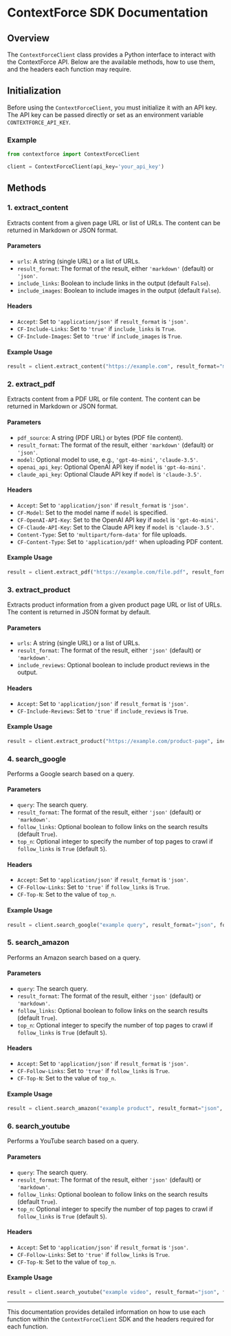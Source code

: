# ContextForce SDK Documentation

## Overview

The `ContextForceClient` class provides a Python interface to interact with the ContextForce API. Below are the available methods, how to use them, and the headers each function may require.

## Initialization

Before using the `ContextForceClient`, you must initialize it with an API key. The API key can be passed directly or set as an environment variable `CONTEXTFORCE_API_KEY`.

### Example
```python
from contextforce import ContextForceClient

client = ContextForceClient(api_key='your_api_key')
```

## Methods

### 1. extract_content

Extracts content from a given page URL or list of URLs. The content can be returned in Markdown or JSON format.

#### Parameters
- `urls`: A string (single URL) or a list of URLs.
- `result_format`: The format of the result, either `'markdown'` (default) or `'json'`.
- `include_links`: Boolean to include links in the output (default `False`).
- `include_images`: Boolean to include images in the output (default `False`).

#### Headers
- `Accept`: Set to `'application/json'` if `result_format` is `'json'`.
- `CF-Include-Links`: Set to `'true'` if `include_links` is `True`.
- `CF-Include-Images`: Set to `'true'` if `include_images` is `True`.

#### Example Usage
```python
result = client.extract_content("https://example.com", result_format="markdown", include_links=True)
```

### 2. extract_pdf

Extracts content from a PDF URL or file content. The content can be returned in Markdown or JSON format.

#### Parameters
- `pdf_source`: A string (PDF URL) or bytes (PDF file content).
- `result_format`: The format of the result, either `'markdown'` (default) or `'json'`.
- `model`: Optional model to use, e.g., `'gpt-4o-mini'`, `'claude-3.5'`.
- `openai_api_key`: Optional OpenAI API key if `model` is `'gpt-4o-mini'`.
- `claude_api_key`: Optional Claude API key if `model` is `'claude-3.5'`.

#### Headers
- `Accept`: Set to `'application/json'` if `result_format` is `'json'`.
- `CF-Model`: Set to the model name if `model` is specified.
- `CF-OpenAI-API-Key`: Set to the OpenAI API key if `model` is `'gpt-4o-mini'`.
- `CF-Claude-API-Key`: Set to the Claude API key if `model` is `'claude-3.5'`.
- `Content-Type`: Set to `'multipart/form-data'` for file uploads.
- `CF-Content-Type`: Set to `'application/pdf'` when uploading PDF content.

#### Example Usage
```python
result = client.extract_pdf("https://example.com/file.pdf", result_format="markdown", model="gpt-4o-mini")
```

### 3. extract_product

Extracts product information from a given product page URL or list of URLs. The content is returned in JSON format by default.

#### Parameters
- `urls`: A string (single URL) or a list of URLs.
- `result_format`: The format of the result, either `'json'` (default) or `'markdown'`.
- `include_reviews`: Optional boolean to include product reviews in the output.

#### Headers
- `Accept`: Set to `'application/json'` if `result_format` is `'json'`.
- `CF-Include-Reviews`: Set to `'true'` if `include_reviews` is `True`.

#### Example Usage
```python
result = client.extract_product("https://example.com/product-page", include_reviews=True)
```


### 4. search_google

Performs a Google search based on a query.

#### Parameters
- `query`: The search query.
- `result_format`: The format of the result, either `'json'` (default) or `'markdown'`.
- `follow_links`: Optional boolean to follow links on the search results (default `True`).
- `top_n`: Optional integer to specify the number of top pages to crawl if `follow_links` is `True` (default `5`).

#### Headers
- `Accept`: Set to `'application/json'` if `result_format` is `'json'`.
- `CF-Follow-Links`: Set to `'true'` if `follow_links` is `True`.
- `CF-Top-N`: Set to the value of `top_n`.

#### Example Usage
```python
result = client.search_google("example query", result_format="json", follow_links=True, top_n=5)
```

### 5. search_amazon

Performs an Amazon search based on a query.

#### Parameters
- `query`: The search query.
- `result_format`: The format of the result, either `'json'` (default) or `'markdown'`.
- `follow_links`: Optional boolean to follow links on the search results (default `True`).
- `top_n`: Optional integer to specify the number of top pages to crawl if `follow_links` is `True` (default `5`).

#### Headers
- `Accept`: Set to `'application/json'` if `result_format` is `'json'`.
- `CF-Follow-Links`: Set to `'true'` if `follow_links` is `True`.
- `CF-Top-N`: Set to the value of `top_n`.

#### Example Usage
```python
result = client.search_amazon("example product", result_format="json", follow_links=True, top_n=5)
```

### 6. search_youtube

Performs a YouTube search based on a query.

#### Parameters
- `query`: The search query.
- `result_format`: The format of the result, either `'json'` (default) or `'markdown'`.
- `follow_links`: Optional boolean to follow links on the search results (default `True`).
- `top_n`: Optional integer to specify the number of top pages to crawl if `follow_links` is `True` (default `5`).

#### Headers
- `Accept`: Set to `'application/json'` if `result_format` is `'json'`.
- `CF-Follow-Links`: Set to `'true'` if `follow_links` is `True`.
- `CF-Top-N`: Set to the value of `top_n`.

#### Example Usage
```python
result = client.search_youtube("example video", result_format="json", follow_links=True, top_n=5)
```

---

This documentation provides detailed information on how to use each function within the `ContextForceClient` SDK and the headers required for each function.


